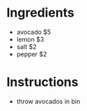 # Ingredients
- avocado $5
- lemon $3
- salt $2
- pepper $2
# Instructions 
- throw avocados in bin
